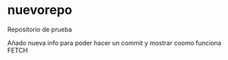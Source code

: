 # nuevorepo
Repositorio de prueba

Añado nueva info para poder hacer un commit y mostrar coomo funciona FETCH
